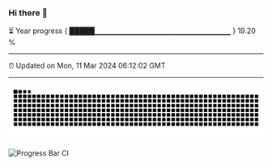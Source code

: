 ### Hi there 👋

⏳ Year progress { █████▁▁▁▁▁▁▁▁▁▁▁▁▁▁▁▁▁▁▁▁▁▁▁▁▁ } 19.20 %

---

⏰ Updated on Mon, 11 Mar 2024 06:12:02 GMT

---
![snake](https://raw.githubusercontent.com/KamenRevice/KamenRevice/output/github-contribution-grid-snake.svg)

![Progress Bar CI](https://github.com/KamenRevice/KamenRevice/workflows/Progress%20Bar%20CI/badge.svg)

